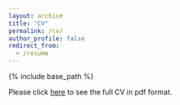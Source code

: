 ```yaml
---
layout: archive
title: "CV"
permalink: /cv/
author_profile: false
redirect_from:
  - /resume
---
```


{% include base_path %}

Please click [here](http://btheodorezhang.github.io/files/Curriculum_Vitae.pdf) to see the full CV in pdf format.

<!--
## APPOINTMENTS
======
* Postdoctoral Research Scholar, 2019 - 
  * The Pennsylvania State University
  * Department of Physics, Institute for Gravitation & the Cosmos (IGC) 

## Education
======
* Ph.D in Astrophysics, Peking University, China, 2019
* B.S. in Applied Physics, Harbin Institute of Technology, China, 2013

## Collaborations
======
* Member, Giant Radio Array for Neutrino Detection (GRAND) Collaboration, 2017 - present

## Software and Skills
======
* Programming: C++, Python
* Software: AMES
* External software: with CRPropa, SOPHIA, CORSIKA, AIRES, The Offline framework for Auger observatory

## Awards and distinctions
======
* Outstanding Doctoral Thesis, Peking University, 2019
* China Scholarships Council Fellowship, 2016 - 2017
-->

<!--Selected Publications
======
  <ul>{% for post in site.publications %}
    {% include archive-single-cv.html %}
  {% endfor %}</ul>
-->
<!--
## Professional Service
======
* Peer review referee for Astrophysical Journal, 2020 - present
* Peer review referee for Monthly Notices of the Royal Astronomical Society, 2020 - present
* Organizing IGC weekly Journal Club, 2020 - present
-->


